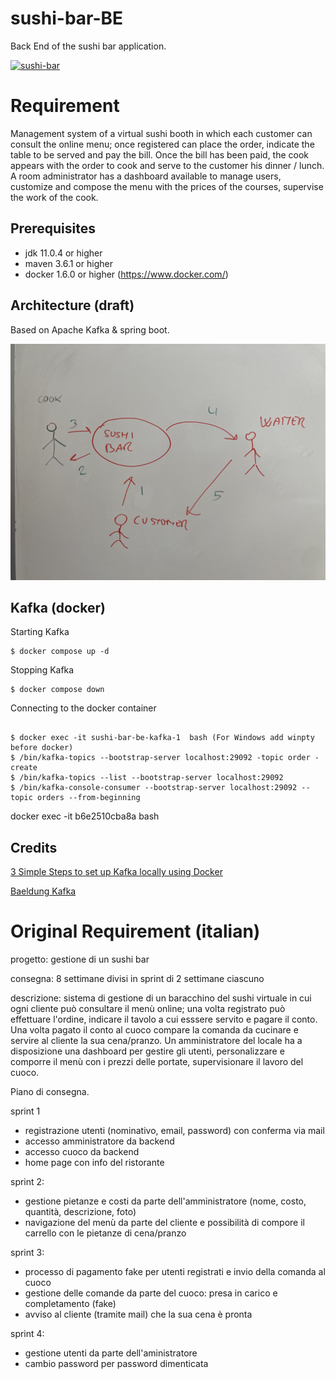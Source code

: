 # sushi-bar-BE 
Back End of the sushi bar application.

[![sushi-bar](https://circleci.com/gh/sushi-bar/sushi-bar-BE.svg?style=svg)](https://app.circleci.com/pipelines/github/sushi-bar/sushi-bar-BE)


# Requirement
Management system of a virtual sushi booth in which each customer can consult the online menu; once registered
can place the order, indicate the table to be served and pay the bill.
Once the bill has been paid, the cook appears with the order to cook and serve to the customer his dinner / lunch.
A room administrator has a dashboard available to manage users, customize and compose the menu with the prices of the courses, supervise the
work of the cook.

## Prerequisites

- jdk 11.0.4 or higher
- maven 3.6.1 or higher
- docker 1.6.0 or higher (<https://www.docker.com/>)

## Architecture (draft)
Based on Apache Kafka & spring boot.

![Architecture Draft](docs/draft-arch.jpeg)

## Kafka (docker)

Starting Kafka
```shell
$ docker compose up -d

```

Stopping Kafka
```shell
$ docker compose down
```
Connecting to the docker container
```shell

$ docker exec -it sushi-bar-be-kafka-1  bash (For Windows add winpty before docker)
$ /bin/kafka-topics --bootstrap-server localhost:29092 -topic order -create
$ /bin/kafka-topics --list --bootstrap-server localhost:29092
$ /bin/kafka-console-consumer --bootstrap-server localhost:29092 --topic orders --from-beginning
```
docker exec -it b6e2510cba8a  bash

## Credits
[3 Simple Steps to set up Kafka locally using Docker](https://towardsdev.com/3-simple-steps-to-set-up-kafka-locally-using-docker-b07f71f0e2c9)

[Baeldung Kafka](https://www.baeldung.com/ops/kafka-docker-setup)


# Original Requirement (italian)



progetto: gestione di un sushi bar

consegna: 8 settimane divisi in sprint di 2 settimane ciascuno

descrizione: sistema di gestione di un baracchino del sushi virtuale in 
cui ogni cliente può consultare il menù online; una volta registrato
può effettuare l'ordine, indicare il tavolo a cui esssere servito e pagare il conto.
Una volta pagato il conto al cuoco compare la comanda da cucinare e servire
al cliente la sua cena/pranzo.
Un amministratore del locale ha a disposizione una dashboard per gestire gli utenti,
personalizzare e comporre il menù con i prezzi delle portate, supervisionare il 
lavoro del cuoco.

Piano di consegna.

sprint 1
- registrazione utenti (nominativo, email, password) con conferma via mail
- accesso amministratore da backend
- accesso cuoco da backend
- home page con info del ristorante

sprint 2:
- gestione pietanze e costi da parte dell'amministratore (nome, costo, quantità, descrizione, foto)
- navigazione del menù da parte del cliente e possibilità di compore il carrello con le pietanze di cena/pranzo

sprint 3:
- processo di pagamento fake per utenti registrati e invio della comanda al cuoco
- gestione delle comande da parte del cuoco: presa in carico e completamento (fake)
- avviso al cliente (tramite mail) che la sua cena è pronta

sprint 4:
- gestione utenti da parte dell'aministratore
- cambio password per password dimenticata


